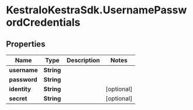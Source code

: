 # KestraIoKestraSdk.UsernamePasswordCredentials

## Properties

Name | Type | Description | Notes
------------ | ------------- | ------------- | -------------
**username** | **String** |  | 
**password** | **String** |  | 
**identity** | **String** |  | [optional] 
**secret** | **String** |  | [optional] 



